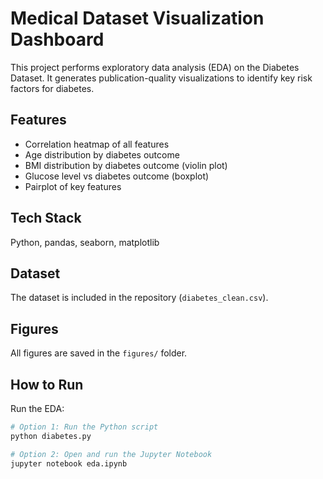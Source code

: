 # Medical Dataset Visualization Dashboard

This project performs exploratory data analysis (EDA) on the Diabetes Dataset. 
It generates publication-quality visualizations to identify key risk factors for diabetes.

## Features
- Correlation heatmap of all features
- Age distribution by diabetes outcome
- BMI distribution by diabetes outcome (violin plot)
- Glucose level vs diabetes outcome (boxplot)
- Pairplot of key features

## Tech Stack
Python, pandas, seaborn, matplotlib

## Dataset
The dataset is included in the repository (`diabetes_clean.csv`).

## Figures
All figures are saved in the `figures/` folder.

## How to Run

Run the EDA:

```bash
# Option 1: Run the Python script
python diabetes.py

# Option 2: Open and run the Jupyter Notebook
jupyter notebook eda.ipynb
```
